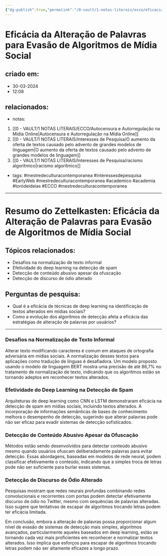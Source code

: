 ```yaml
---
{"dg-publish":true,"permalink":"/0-vault/1-notas-literais/ecco/eficacia-da-alteracao-de-palavras-para-evasao-de-algoritmos-de-midia-social/","tags":["mestredeculturacontemporanea","interessesdepesquisa","EarlyWeb","academico","academia","toródeideias","ECCO"],"dgHomeLink":true,"dgShowLocalGraph":true,"dgShowFileTree":true,"dgEnableSearch":true}
---
```


# Eficácia da Alteração de Palavras para Evasão de Algoritmos de Mídia Social

## criado em: 
- 30-03-2024
- 12:08
## relacionados:
- notas:
1. [[0 - VAULT/1 NOTAS LITERAIS/ECCO/Autocensura e Autorregulação na Mídia Online\|Autocensura e Autorregulação na Mídia Online]]
2. [[0 - VAULT/1 NOTAS LITERAIS/Interesses de Pesquisa/O aumento da oferta de textos causado pelo advento de grandes modelos de linguagem\|O aumento da oferta de textos causado pelo advento de grandes modelos de linguagem]]
3. [[0 - VAULT/1 NOTAS LITERAIS/Interesses de Pesquisa/racismo algorítmico\|racismo algorítmico]]
- tags: #mestredeculturacontemporanea #interessesdepesquisa #EarlyWeb 
#mestredeculturacontemporanea #academico #academia #toródeideias #ECCO #mestredeculturacontemporanea 
---
# Resumo do Zettelkasten: Eficácia da Alteração de Palavras para Evasão de Algoritmos de Mídia Social

## Tópicos relacionados:
- Desafios na normalização de texto informal
- Efetividade do deep learning na detecção de spam
- Detecção de conteúdo abusivo apesar da ofuscação
- Detecção de discurso de ódio alterado

## Perguntas de pesquisa:
- Qual é a eficácia de técnicas de deep learning na identificação de textos alterados em mídias sociais?
- Como a evolução dos algoritmos de detecção afeta a eficácia das estratégias de alteração de palavras por usuários?

---

### Desafios na Normalização de Texto Informal
Alterar texto modificando caracteres é comum em ataques de ortografia adversária em mídias sociais. A normalização desses textos para aplicações como tradução de línguas é desafiadora. Um modelo proposto usando o modelo de linguagem BERT mostra uma precisão de até 86,7% no tratamento de normalização de texto, indicando que os algoritmos estão se tornando adeptos em reconhecer textos alterados.

### Efetividade do Deep Learning na Detecção de Spam
Arquiteturas de deep learning como CNN e LSTM demonstraram eficácia na detecção de spam em mídias sociais, incluindo textos alterados. A incorporação de informações semânticas de bases de conhecimento melhora o desempenho de detecção, sugerindo que alterar palavras pode não ser eficaz para evadir sistemas de detecção sofisticados.

### Detecção de Conteúdo Abusivo Apesar da Ofuscação
Métodos estão sendo desenvolvidos para detectar conteúdo abusivo mesmo quando usuários ofuscam deliberadamente palavras para evitar detecção. Essas abordagens, baseadas em modelos de rede neural, podem classificar efetivamente o conteúdo, indicando que a simples troca de letras pode não ser suficiente para burlar esses sistemas.

### Detecção de Discurso de Ódio Alterado
Pesquisas mostram que redes neurais profundas combinando redes convolucionais e recorrentes com portas podem detectar efetivamente discurso de ódio no Twitter, mesmo com sequências de palavras alteradas. Isso sugere que tentativas de escapar de algoritmos trocando letras podem ter eficácia limitada.

Em conclusão, embora a alteração de palavras possa proporcionar algum nível de evasão de sistemas de detecção mais simples, algoritmos avançados, particularmente aqueles baseados em deep learning, estão se tornando cada vez mais proficientes em reconhecer e normalizar textos alterados. Isso implica que esforços para escapar de algoritmos trocando letras podem não ser altamente eficazes a longo prazo.